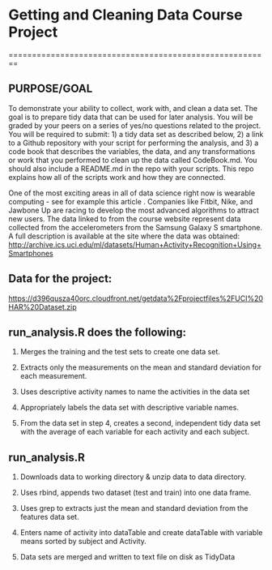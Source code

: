 # Getting and Cleaning Data Course Project

========================================================


## PURPOSE/GOAL

To demonstrate your ability to collect, work with, and clean a data set. The goal is to prepare tidy data that can be used for later analysis. You will be graded by your peers on a series of yes/no questions related to the project. You will be required to submit: 1) a tidy data set as described below, 2) a link to a Github repository with your script for performing the analysis, and 3) a code book that describes the variables, the data, and any transformations or work that you performed to clean up the data called CodeBook.md. You should also include a README.md in the repo with your scripts. This repo explains how all of the scripts work and how they are connected.



One of the most exciting areas in all of data science right now is wearable computing - see for example this article . Companies like Fitbit, Nike, and Jawbone Up are racing to develop the most advanced algorithms to attract new users. The data linked to from the course website represent data collected from the accelerometers from the Samsung Galaxy S smartphone. A full description is available at the site where the data was obtained: 
http://archive.ics.uci.edu/ml/datasets/Human+Activity+Recognition+Using+Smartphones 

## Data for the project: 
https://d396qusza40orc.cloudfront.net/getdata%2Fprojectfiles%2FUCI%20HAR%20Dataset.zip 



## run_analysis.R does the following: 

1. Merges the training and the test sets to create one data set.

2. Extracts only the measurements on the mean and standard deviation for each measurement. 
3. Uses descriptive activity names to name the activities in the data set

4. Appropriately labels the data set with descriptive variable names. 

5. From the data set in step 4, creates a second, independent tidy data set with the average of each variable for each activity and each subject.



## run_analysis.R

1. Downloads data to working directory & unzip data to data directory.

2. Uses rbind, appends two dataset (test and train) into one data frame.

3. Uses grep to extracts just the mean and standard deviation from the features data set.

4. Enters name of activity into dataTable and create dataTable with variable means sorted by subject and Activity.
5. Data sets are merged and written to text file on disk as TidyData

